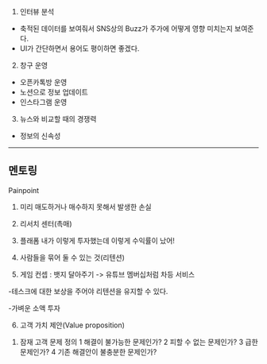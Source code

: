 1. 인터뷰 분석

- 축적된 데이터를 보여줘서 SNS상의 Buzz가 주가에 어떻게 영향 미치는지 보여준다.
- UI가 간단하면서 용어도 평이하면 좋겠다.

2. 창구 운영
- 오픈카톡방 운영
- 노션으로 정보 업데이트
- 인스타그램 운영

3. 뉴스와 비교할 때의 경쟁력
- 정보의 신속성

---

## 멘토링

Painpoint
1. 미리 매도하거나 매수하지 못해서 발생한 손실

2. 리서치 센터(촉매)

3. 플래폼
내가 이렇게 투자했는데 이렇게 수익률이 났어! 

4. 사람들을 묶어 둘 수 있는 것(리텐션)

5. 게임 컨셉 : 뱃지 달아주기 -> 유튜브 멤버십처럼 차등 서비스

-테스크에 대한 보상을 주어야 리텐션을 유지할 수 있다.

-가벼운 소액 투자

6. 고객 가치 제안(Value proposition)

1) 잠재 고객 문제 정의
1 해결이 불가능한 문제인가?
2 피할 수 없는 문제인가?
3 급한 문제인가?
4 기존 해결안이 불충분한 문제인가?










